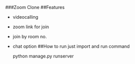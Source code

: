###Zoom Clone
##Features
- videocalling
- zoom link for join
- join by room no.
- chat option
##How to run
just import and run command

  python manage.py runserver

